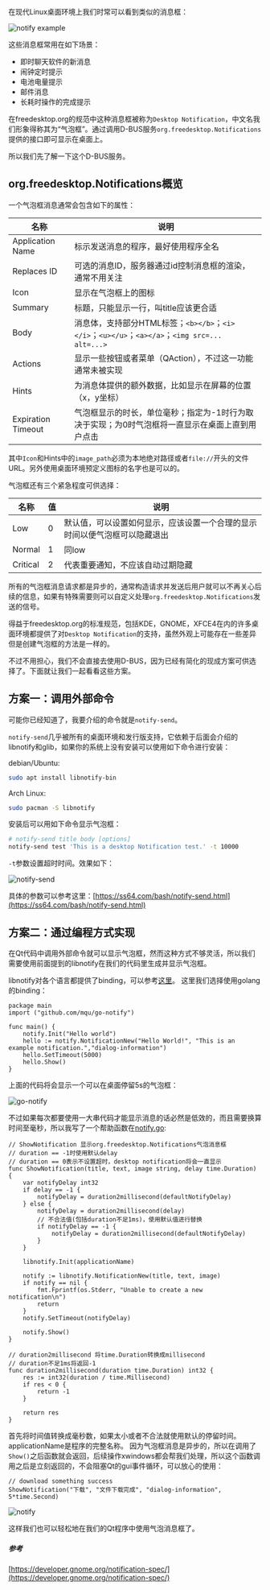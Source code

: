 在现代Linux桌面环境上我们时常可以看到类似的消息框：

![notify example](../../images/Qt/linux-notification/notify1.jpg)

这些消息框常用在如下场景：

- 即时聊天软件的新消息
- 闹钟定时提示
- 电池电量提示
- 邮件消息
- 长耗时操作的完成提示

在freedesktop.org的规范中这种消息框被称为`Desktop Notification`，中文名我们形象得称其为“气泡框”。通过调用D-BUS服务`org.freedesktop.Notifications`提供的接口即可显示在桌面上。

所以我们先了解一下这个D-BUS服务。

## org.freedesktop.Notifications概览

一个气泡框消息通常会包含如下的属性：

| 名称               | 说明                                                                                            |
| ------------------ | ----------------------------------------------------------------------------------------------- |
| Application Name   | 标示发送消息的程序，最好使用程序全名                                                            |
| Replaces ID        | 可选的消息ID，服务器通过id控制消息框的渲染，通常不用关注                                        |
| Icon               | 显示在气泡框上的图标                                                                            |
| Summary            | 标题，只能显示一行，叫title应该更合适                                                           |
| Body               | 消息体，支持部分HTML标签；`<b></b>`；`<i></i>`；`<u></u>`；`<a></a>`；`<img src=... alt=...>`   |
| Actions            | 显示一些按钮或者菜单（QAction），不过这一功能通常未被实现                                       |
| Hints              | 为消息体提供的额外数据，比如显示在屏幕的位置（x，y坐标）                                        |
| Expiration Timeout | 气泡框显示的时长，单位毫秒；指定为-1时行为取决于实现；为0时气泡框将一直显示在桌面上直到用户点击 |

其中`Icon`和Hints中的`image_path`必须为本地绝对路径或者`file://`开头的文件URL。另外使用桌面环境预定义图标的名字也是可以的。

气泡框还有三个紧急程度可供选择：

| 名称     | 值  | 说明                                                                       |
| -------- | --- | -------------------------------------------------------------------------- |
| Low      | 0   | 默认值，可以设置如何显示，应该设置一个合理的显示时间以便气泡框可以隐藏退出 |
| Normal   | 1   | 同low                                                                      |
| Critical | 2   | 代表重要通知，不应该自动过期隐藏                                           |

所有的气泡框消息请求都是异步的，通常构造请求并发送后用户就可以不再关心后续的信息，如果有特殊需要则可以自定义处理`org.freedesktop.Notifications`发送的信号。

得益于freedesktop.org的标准规范，包括KDE，GNOME，XFCE4在内的许多桌面环境都提供了对`Desktop Notification`的支持，虽然外观上可能存在一些差异但是创建气泡框的方法是一样的。

不过不用担心，我们不会直接去使用D-BUS，因为已经有简化的现成方案可供选择了。下面就让我们一起看看这些方案。

## 方案一：调用外部命令

可能你已经知道了，我要介绍的命令就是`notify-send`。

`notify-send`几乎被所有的桌面环境和发行版支持，它依赖于后面会介绍的libnotify和glib，如果你的系统上没有安装可以使用如下命令进行安装：

debian/Ubuntu:

```bash
sudo apt install libnotify-bin
```

Arch Linux:

```bash
sudo pacman -S libnotify
```

安装后可以用如下命令显示气泡框：

```bash
# notify-send title body [options]
notify-send test 'This is a desktop Notification test.' -t 10000
```

`-t`参数设置超时时间。效果如下：

![notify-send](../../images/Qt/linux-notification/notify2.png)

具体的参数可以参考这里：[https://ss64.com/bash/notify-send.html](https://ss64.com/bash/notify-send.html)

## 方案二：通过编程方式实现

在Qt代码中调用外部命令就可以显示气泡框，然而这种方式不够灵活，所以我们需要使用前面提到的libnotify在我们的代码里生成并显示气泡框。

libnotify对各个语言都提供了binding，可以参考[这里](https://wiki.archlinux.org/index.php/Desktop_notifications#Usage_in_programming)。
这里我们选择使用golang的binding：

```golang
package main
import ("github.com/mqu/go-notify")

func main() {
    notify.Init("Hello world")
    hello := notify.NotificationNew("Hello World!", "This is an example notification.","dialog-information")
    hello.SetTimeout(5000)
    hello.Show()
}
```

上面的代码将会显示一个可以在桌面停留5s的气泡框：

![go-notify](../../images/Qt/linux-notification/notify3.png)

不过如果每次都要使用一大串代码才能显示消息的话必然是低效的，而且需要换算时间至毫秒，所以我写了一个帮助函数在[notify.go](https://github.com/apocelipes/schannel-qt5/blob/master/widgets/notify.go):

```golang
// ShowNotification 显示org.freedesktop.Notifications气泡消息框
// duration == -1时使用默认delay
// duration == 0表示不设置超时，desktop notification将会一直显示
func ShowNotification(title, text, image string, delay time.Duration) {
    var notifyDelay int32
    if delay == -1 {
        notifyDelay = duration2millisecond(defaultNotifyDelay)
    } else {
        notifyDelay = duration2millisecond(delay)
        // 不合法值(包括duration不足1ms)，使用默认值进行替换
        if notifyDelay == -1 {
            notifyDelay = duration2millisecond(defaultNotifyDelay)
        }
    }

    libnotify.Init(applicationName)

    notify := libnotify.NotificationNew(title, text, image)
    if notify == nil {
        fmt.Fprintf(os.Stderr, "Unable to create a new notification\n")
        return
    }
    notify.SetTimeout(notifyDelay)

    notify.Show()
}

// duration2millisecond 将time.Duration转换成millisecond
// duration不足1ms将返回-1
func duration2millisecond(duration time.Duration) int32 {
    res := int32(duration / time.Millisecond)
    if res < 0 {
        return -1
    }

    return res
}
```

首先将时间值转换成毫秒数，如果太小或者不合法就使用默认的停留时间。applicationName是程序的完整名称。
因为气泡框消息是异步的，所以在调用了`Show()`之后函数就会返回，后续操作xwindows都会帮我们处理，所以这个函数调用之后是立刻返回的，不会阻塞Qt的gui事件循环，可以放心的使用：

```golang
// download something success
ShowNotification("下载", "文件下载完成", "dialog-information", 5*time.Second)
```

![notify](../../images/Qt/linux-notification/notify4.png)

这样我们也可以轻松地在我们的Qt程序中使用气泡消息框了。

##### 参考

[https://developer.gnome.org/notification-spec/](https://developer.gnome.org/notification-spec/)
